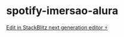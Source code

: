 # spotify-imersao-alura

[Edit in StackBlitz next generation editor ⚡️](https://stackblitz.com/~/github.com/FlaviaBrunetta/spotify-imersao-alura)